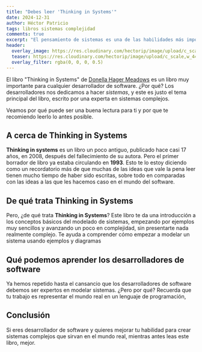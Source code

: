 ```yaml
---
title: "Debes leer 'Thinking in Systems'"
date: 2024-12-31
author: Héctor Patricio
tags: libros sistemas complejidad
comments: true
excerpt: "El pensamiento de sistemas es una de las habilidades más importantes para los desarrolladores de software. Hablemos de un libro que te ayuda a cultivarlo."
header:
  overlay_image: https://res.cloudinary.com/hectorip/image/upload/c_scale,w_1440/v1740059354/ricardo-frantz-nEd9E9V8Qx0-unsplash_wnklhe.jpg
  teaser: https://res.cloudinary.com/hectorip/image/upload/c_scale,w_440/v1740059354/ricardo-frantz-nEd9E9V8Qx0-unsplash_wnklhe.jpg
  overlay_filter: rgba(0, 0, 0, 0.5)
---
```


El libro "Thinking in Systems" de [Donella Hager Meadows](https://en.wikipedia.org/wiki/Donella_H._Meadows)
es un libro muy importante para cualquier desarrollador de software. ¿Por qué? Los desarrolladores nos dedicamos
a hacer _sistemas_, y este es justo el tema principal del libro, escrito por una experta en sistemas complejos.

Veamos por qué puede ser una buena lectura para ti y por que te recomiendo leerlo lo antes posible.

## A cerca de Thinking in Systems

**Thinking in systems** es un libro un poco antiguo, publicado hace casi 17 años, en 2008, después del
fallecimiento de su autora. Pero el primer borrador de libro ya estaba circulando en **1993**.
Esto te lo estoy diciendo como un recordatorio más de que muchas de las ideas que vale la pena leer tienen
mucho tiempo de haber sido escritas, sobre todo en comparadas con las ideas a las que les hacemos
caso en el mundo del software.

## De qué trata Thinking in Systems

Pero, ¿de qué trata **Thinking in Systems**? Este libro te da una introducción a los conceptos básicos
del modelado de sistemas, empezando por ejemplos muy sencillos y avanzando un poco en complejidad, sin
presentarte nada realmente complejo. Te ayuda a comprender cómo empezar a modelar un sistema usando
ejemplos y diagramas

## Qué podemos aprender los desarrolladores de software

Ya hemos repetido hasta el cansancio que los desarrolladores de software debemos ser expertos en modelar
sistemas. ¿Pero por qué? Recuerda que tu trabajo es representar el mundo real en un lenguaje de programación,

## Conclusión

Si eres desarrollador de software y quieres mejorar tu habilidad para crear
sistemas complejos que sirvan en el mundo real, mientras antes leas este libro, mejor.
